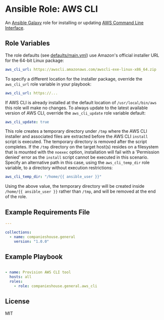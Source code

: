 # Ansible Role: AWS CLI

An [Ansible Galaxy](https://galaxy.ansible.com/) role for installing or updating [AWS Command Line Interface](https://aws.amazon.com/cli/).

## Role Variables

The role defaults (see [defaults/main.yml](defaults/main.yml)) use Amazon's official installer URL for the 64-bit Linux package:

```yaml
aws_cli_url: https://awscli.amazonaws.com/awscli-exe-linux-x86_64.zip
```

To specify a different location for the installer package, override the `aws_cli_url` role variable in your playbook:

```yaml
aws_cli_url: https://...
```

If AWS CLI is already installed at the default location of `/usr/local/bin/aws` this role will make no changes. To always update to the latest available version of AWS CLI, override the `aws_cli_update` role variable default:

```yaml
aws_cli_update: true
```

This role creates a temporary directory under `/tmp` where the AWS CLI installer and associated files are extracted before the AWS CLI `install` script is executed. The temporary directory is removed after the script completes. If the `/tmp` directory on the target host(s) resides on a filesystem that is mounted with the `noexec` option, installation will fail with a 'Permission denied' error as the `install` script cannot be executed in this scenario. Specify an alternative path in this case, using the `aws_cli_temp_dir` role variable, to a directory without execution restrictions:

```yaml
aws_cli_temp_dir: "/home/{{ ansible_user }}"
```

Using the above value, the temporary directory will be created inside `/home/{{ ansible_user }}` rather than `/tmp`, and will be removed at the end of the role.

## Example Requirements File

```yml
---

collections:
  - name: companieshouse.general
    version: "1.0.0"
```

## Example Playbook

```yml

- name: Provision AWS CLI tool
  hosts: all
  roles:
    - role: companieshouse.general.aws_cli
```

## License

MIT
